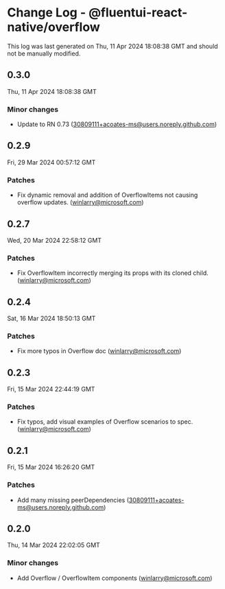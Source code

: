 # Change Log - @fluentui-react-native/overflow

This log was last generated on Thu, 11 Apr 2024 18:08:38 GMT and should not be manually modified.

<!-- Start content -->

## 0.3.0

Thu, 11 Apr 2024 18:08:38 GMT

### Minor changes

- Update to RN 0.73 (30809111+acoates-ms@users.noreply.github.com)

## 0.2.9

Fri, 29 Mar 2024 00:57:12 GMT

### Patches

- Fix dynamic removal and addition of OverflowItems not causing overflow updates. (winlarry@microsoft.com)

## 0.2.7

Wed, 20 Mar 2024 22:58:12 GMT

### Patches

- Fix OverflowItem incorrectly merging its props with its cloned child. (winlarry@microsoft.com)

## 0.2.4

Sat, 16 Mar 2024 18:50:13 GMT

### Patches

- Fix more typos in Overflow doc (winlarry@microsoft.com)

## 0.2.3

Fri, 15 Mar 2024 22:44:19 GMT

### Patches

- Fix typos, add visual examples of Overflow scenarios to spec. (winlarry@microsoft.com)

## 0.2.1

Fri, 15 Mar 2024 16:26:20 GMT

### Patches

- Add many missing peerDependencies (30809111+acoates-ms@users.noreply.github.com)

## 0.2.0

Thu, 14 Mar 2024 22:02:05 GMT

### Minor changes

- Add Overflow / OverflowItem components (winlarry@microsoft.com)
